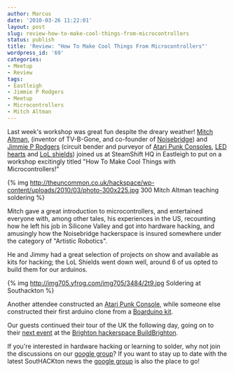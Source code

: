 ```yaml
---
author: Marcus
date: '2010-03-26 11:22:01'
layout: post
slug: review-how-to-make-cool-things-from-microcontrollers
status: publish
title: 'Review: "How To Make Cool Things From Microcontrollers"'
wordpress_id: '69'
categories:
- Meetup
- Review
tags:
- Eastleigh
- Jimmie P Rodgers
- Meetup
- Microcontrollers
- Mitch Altman
---
```


Last week's workshop was great fun despite the dreary weather! 
[Mitch Altman](http://en.wikipedia.org/wiki/Mitch_Altman "Mitch Altman on Wikipedia"),
(inventor of TV-B-Gone, and co-founder of
[Noisebridge](https://www.noisebridge.net/wiki/Noisebridge "Noisebridge  hackerspace"))
and [Jimmie P Rodgers](http://jimmieprodgers.com/) (circuit bender and
purveyor of [Atari Punk Consoles](http://jimmieprodgers.com/kits/apc/),
[LED hearts](http://jimmieprodgers.com/kits/openheart/) and 
[LoL shields](http://jimmieprodgers.com/kits/lolshield/)) joined us at
SteamShift HQ in Eastleigh to put on a workshop excitingly titled "How
To Make Cool Things with Microcontrollers!" 

{% img http://theuncommon.co.uk/hackspace/wp-content/uploads/2010/03/photo-300x225.jpg 300 Mitch Altman teaching soldering %}

Mitch gave a great introduction to microcontrollers, and entertained
everyone with, among other tales, his experiences in the US, recounting
how he left his job in Silicone Valley and got into hardware hacking,
and amusingly how the Noisebridge hackerspace is insured somewhere under
the category of "Artistic Robotics". 

He and Jimmy had a great selection
of projects on show and available as kits for hacking; the LoL Shields
went down well, around 6 of us opted to build them for our arduinos.

{% img http://img705.yfrog.com/img705/3484/2t9.jpg Soldering at Southackton %}

Another attendee constructed an 
[Atari Punk Console](http://en.wikipedia.org/wiki/Atari_Punk_Console), while someone
else constructed their first arduino clone from a 
[Boarduino kit](http://www.ladyada.net/make/boarduino/). 

Our guests continued their
tour of the UK the following day, going on to their 
[next event](http://buildbrighton.eventwax.com/elecrtonics-workshop-with-mitch-altman)
at the 
[Brighton hackerspace BuildBrighton](http://www.buildbrighton.com/). 

If you're interested in
hardware hacking or learning to solder, why not join the discussions on
our [google group](http://groups.google.com/group/southackton/)? If you
want to stay up to date with the latest SoutHACKton news the 
[google group](http://groups.google.com/group/southackton/) is also the place to
go!
